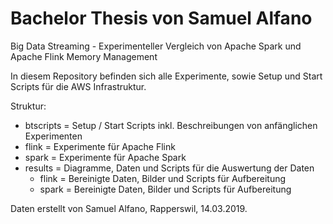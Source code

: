 # Bachelor Thesis von Samuel Alfano
Big Data Streaming - Experimenteller Vergleich von Apache Spark und Apache Flink Memory Management

In diesem Repository befinden sich alle Experimente, sowie Setup und Start Scripts für die AWS Infrastruktur.

Struktur:
- btscripts = Setup / Start Scripts inkl. Beschreibungen von anfänglichen Experimenten
- flink = Experimente für Apache Flink
- spark = Experimente für Apache Spark
- results = Diagramme, Daten und Scripts für die Auswertung der Daten
    - flink = Bereinigte Daten, Bilder und Scripts für Aufbereitung
    - spark = Bereinigte Daten, Bilder und Scripts für Aufbereitung

Daten erstellt von Samuel Alfano, Rapperswil, 14.03.2019.